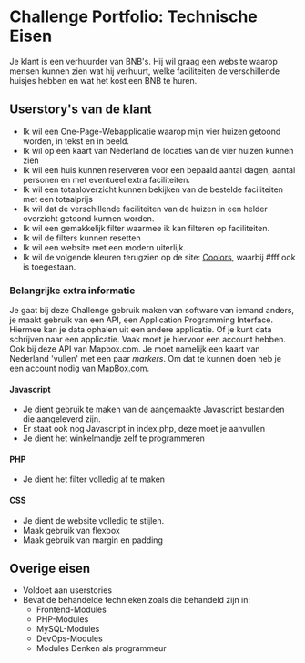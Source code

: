 # Challenge Portfolio: Technische Eisen

Je klant is een verhuurder van BNB's. Hij wil graag een website waarop mensen kunnen zien wat hij verhuurt, welke faciliteiten de verschillende huisjes hebben en wat het kost een BNB te huren.

## Userstory's van de klant

- Ik wil een One-Page-Webapplicatie waarop mijn vier huizen getoond worden, in tekst en in beeld.
- Ik wil op een kaart van Nederland de locaties van de vier huizen kunnen zien
- Ik wil een huis kunnen reserveren voor een bepaald aantal dagen, aantal personen en met eventueel extra faciliteiten.
- Ik wil een totaaloverzicht kunnen bekijken van de bestelde faciliteiten met een totaalprijs
- Ik wil dat de verschillende faciliteiten van de huizen in een helder overzicht getoond kunnen worden.
- Ik wil een gemakkelijk filter waarmee ik kan filteren op faciliteiten.
- Ik wil de filters kunnen resetten
- Ik wil een website met een modern uiterlijk.
- Ik wil de volgende kleuren terugzien op de site: [Coolors](https://coolors.co/264653-2a9d8f-e9c46a-f4a261-e76f51), waarbij #fff ook is toegestaan.

### Belangrijke extra informatie

Je gaat bij deze Challenge gebruik maken van software van iemand anders, je maakt gebruik van een API, een Application Programming Interface. Hiermee kan je data ophalen uit een andere applicatie. Of je kunt data schrijven naar een applicatie. Vaak moet je hiervoor een account hebben. Ook bij deze API van Mapbox.com. Je moet namelijk een kaart van Nederland 'vullen' met een paar _markers_. Om dat te kunnen doen heb je een account nodig van [MapBox.com](https://account.mapbox.com/auth/signup/?route-to=%22https://account.mapbox.com/%22).

#### Javascript

- Je dient gebruik te maken van de aangemaakte Javascript bestanden die aangeleverd zijn.
- Er staat ook nog Javascript in index.php, deze moet je aanvullen
- Je dient het winkelmandje zelf te programmeren

#### PHP

- Je dient het filter volledig af te maken

#### CSS

- Je dient de website volledig te stijlen.
- Maak gebruik van flexbox
- Maak gebruik van margin en padding
  
## Overige eisen

- Voldoet aan userstories
- Bevat de behandelde technieken zoals die behandeld zijn in:
  - Frontend-Modules
  - PHP-Modules
  - MySQL-Modules
  - DevOps-Modules
  - Modules Denken als programmeur
  